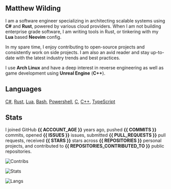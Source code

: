 ## Matthew Wilding

I am a software engineer specializing in architecting scalable systems using **C#** and **Rust**, powered by various cloud providers.
When I am not building enterprise grade software, I am writing tools in Rust, or tinkering with my **Lua** based **Neovim** config.

In my spare time, I enjoy contributing to open-source projects and consistently work on side projects. I am also an avid reader and stay up-to-date with the latest industry trends and best practices.

I use **Arch Linux** and have a deep interest in reverse engineering as well as game development using **Unreal Engine** (**C++**).

## Languages

[C#](https://learn.microsoft.com/en-us/dotnet/csharp), [Rust](https://www.rust-lang.org), [Lua](https://www.lua.org), [Bash](https://www.gnu.org/software/bash), [Powershell](https://learn.microsoft.com/en-us/powershell), [C](https://en.cppreference.com/w/c), [C++](https://en.cppreference.com/w/cpp), [TypeScript](https://www.typescriptlang.rg)

## Stats

I joined GitHub **{{ ACCOUNT_AGE }}** years ago, pushed **{{ COMMITS }}** commits, opened **{{ ISSUES }}** issues, submitted **{{ PULL_REQUESTS }}** pull requests, received **{{ STARS }}** stars across **{{ REPOSITORIES }}** personal projects, and contributed to **{{ REPOSITORIES_CONTRIBUTED_TO }}** public repositories.

![Contribs](https://github-contributor-stats.vercel.app/api?username=mbwilding&theme=tokyonight&hide_border=true)

![Stats](https://github-readme-stats.vercel.app/api?username=mbwilding&show_icons=true&theme=tokyonight&hide_border=true)

![Langs](https://github-readme-stats.vercel.app/api/top-langs/?username=mbwilding&layout=donut&theme=tokyonight&hide_border=true)

